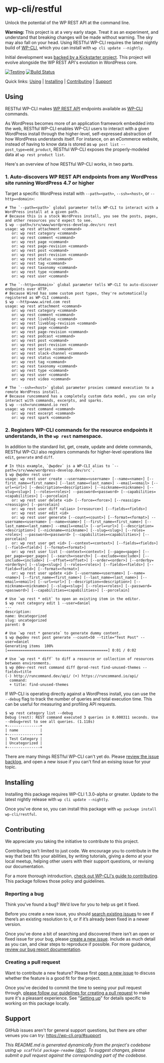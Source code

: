 wp-cli/restful
==============

Unlock the potential of the WP REST API at the command line.

**Warning:** This project is at a very early stage. Treat it as an experiment, and understand that breaking changes will be made without warning. The sky may also fall on your head. Using RESTful WP-CLI requires the latest nightly build of [WP-CLI](http://wp-cli.org/), which you can install with `wp cli update --nightly`.

Initial development was [backed by a Kickstarter project](https://wp-cli.org/restful/). This project will evolve alongside the WP REST API's evolution in WordPress core.

[![Testing](https://github.com/wp-cli/restful/actions/workflows/testing.yml/badge.svg)](https://github.com/wp-cli/restful/actions/workflows/testing.yml) [![Build Status](https://travis-ci.org/wp-cli/restful.svg?branch=main)](https://travis-ci.org/wp-cli/restful)

Quick links: [Using](#using) | [Installing](#installing) | [Contributing](#contributing) | [Support](#support)

## Using

RESTful WP-CLI makes [WP REST API](https://developer.wordpress.org/rest-api/reference/) endpoints available as [WP-CLI](http://wp-cli.org/) commands.

As WordPress becomes more of an application framework embedded into the web, RESTful WP-CLI enables WP-CLI users to interact with a given WordPress install through the higher-level, self-expressed abstraction of how WordPress understands itself. For instance, on an eCommerce website, instead of having to know data is stored as `wp post list --post_type=edd_product`, RESTful WP-CLI exposes the properly-modeled data at `wp rest product list`.

Here's an overview of how RESTful WP-CLI works, in two parts.

### 1. Auto-discovers WP REST API endpoints from any WordPress site running WordPress 4.7 or higher

Target a specific WordPress install with `--path=<path>`, `--ssh=<host>`, or `--http=<domain>`:

```
# The `--path=<path>` global parameter tells WP-CLI to interact with a WordPress install at a given path.
# Because this is a stock WordPress install, you see the posts, pages, and other resources you'd expect to see.
$ wp --path=/srv/www/wordpress-develop.dev/src rest
usage: wp rest attachment <command>
   or: wp rest category <command>
   or: wp rest comment <command>
   or: wp rest page <command>
   or: wp rest page-revision <command>
   or: wp rest post <command>
   or: wp rest post-revision <command>
   or: wp rest status <command>
   or: wp rest tag <command>
   or: wp rest taxonomy <command>
   or: wp rest type <command>
   or: wp rest user <command>

# The `--http=<domain>` global parameter tells WP-CLI to auto-discover endpoints over HTTP.
# Because Wired has some custom post types, they're automatically registered as WP-CLI commands.
$ wp --http=www.wired.com rest
usage: wp rest attachment <command>
   or: wp rest category <command>
   or: wp rest comment <command>
   or: wp rest liveblog <command>
   or: wp rest liveblog-revision <command>
   or: wp rest page <command>
   or: wp rest page-revision <command>
   or: wp rest podcast <command>
   or: wp rest post <command>
   or: wp rest post-revision <command>
   or: wp rest series <command>
   or: wp rest slack-channel <command>
   or: wp rest status <command>
   or: wp rest tag <command>
   or: wp rest taxonomy <command>
   or: wp rest type <command>
   or: wp rest user <command>
   or: wp rest video <command>

# The `--ssh=<host>` global parameter proxies command execution to a remote WordPress install.
# Because runcommand has a completely custom data model, you can only interact with commands, excerpts, and sparks.
$ wp --ssh=runcommand.io rest
usage: wp rest command <command>
   or: wp rest excerpt <command>
   or: wp rest spark <command>
```

### 2. Registers WP-CLI commands for the resource endpoints it understands, in the `wp rest` namespace.

In addition to the standard list, get, create, update and delete commands, RESTful WP-CLI also registers commands for higher-level operations like `edit`, `generate` and `diff`.

```
# In this example, `@wpdev` is a WP-CLI alias to `--path=/srv/www/wordpress-develop.dev/src`.
$ wp @wpdev rest user
usage: wp rest user create --username=<username> [--name=<name>] [--first_name=<first_name>] [--last_name=<last_name>] --email=<email> [--url=<url>] [--description=<description>] [--nickname=<nickname>] [--slug=<slug>] [--roles=<roles>] --password=<password> [--capabilities=<capabilities>] [--porcelain]
   or: wp rest user delete <id> [--force=<force>] [--reassign=<reassign>] [--porcelain]
   or: wp rest user diff <alias> [<resource>] [--fields=<fields>]
   or: wp rest user edit <id>
   or: wp rest user generate [--count=<count>] [--format=<format>] --username=<username> [--name=<name>] [--first_name=<first_name>] [--last_name=<last_name>] --email=<email> [--url=<url>] [--description=<description>] [--nickname=<nickname>] [--slug=<slug>] [--roles=<roles>] --password=<password> [--capabilities=<capabilities>] [--porcelain]
   or: wp rest user get <id> [--context=<context>] [--fields=<fields>] [--field=<field>] [--format=<format>]
   or: wp rest user list [--context=<context>] [--page=<page>] [--per_page=<per_page>] [--search=<search>] [--exclude=<exclude>] [--include=<include>] [--offset=<offset>] [--order=<order>] [--orderby=<orderby>] [--slug=<slug>] [--roles=<roles>] [--fields=<fields>] [--field=<field>] [--format=<format>]
   or: wp rest user update <id> [--username=<username>] [--name=<name>] [--first_name=<first_name>] [--last_name=<last_name>] [--email=<email>] [--url=<url>] [--description=<description>] [--nickname=<nickname>] [--slug=<slug>] [--roles=<roles>] [--password=<password>] [--capabilities=<capabilities>] [--porcelain]

# Use `wp rest * edit` to open an existing item in the editor.
$ wp rest category edit 1 --user=daniel
---
description:
name: Uncategorized
slug: uncategorized
parent: 0

# Use `wp rest * generate` to generate dummy content.
$ wp @wpdev rest post generate --count=50 --title="Test Post" --user=daniel
Generating items  100% [==============================================] 0:01 / 0:02

# Use `wp rest * diff` to diff a resource or collection of resources between environments.
$ wp @dev-rest rest command diff @prod-rest find-unused-themes --fields=title
(-) http://runcommand.dev/api/ (+) https://runcommand.io/api/
  command:
  + title: find-unused-themes
```

If WP-CLI is operating directly against a WordPress install, you can use the `--debug` flag to track the number of queries and total execution time. This can be useful for measuring and profiling API requests.

```
$ wp rest category list --debug
Debug (rest): REST command executed 3 queries in 0.000311 seconds. Use --debug=rest to see all queries. (1.118s)
+---------------+
| name          |
+---------------+
| Test Category |
| Uncategorized |
+---------------+
```

There are many things RESTful WP-CLI can't yet do. Please [review the issue backlog](https://github.com/wp-cli/restful/issues), and open a new issue if you can't find an exising issue for your topic.

## Installing

Installing this package requires WP-CLI 1.3.0-alpha or greater. Update to the latest nightly release with `wp cli update --nightly`.

Once you've done so, you can install this package with `wp package install wp-cli/restful`.

## Contributing

We appreciate you taking the initiative to contribute to this project.

Contributing isn’t limited to just code. We encourage you to contribute in the way that best fits your abilities, by writing tutorials, giving a demo at your local meetup, helping other users with their support questions, or revising our documentation.

For a more thorough introduction, [check out WP-CLI's guide to contributing](https://make.wordpress.org/cli/handbook/contributing/). This package follows those policy and guidelines.

### Reporting a bug

Think you’ve found a bug? We’d love for you to help us get it fixed.

Before you create a new issue, you should [search existing issues](https://github.com/wp-cli/restful/issues?q=label%3Abug%20) to see if there’s an existing resolution to it, or if it’s already been fixed in a newer version.

Once you’ve done a bit of searching and discovered there isn’t an open or fixed issue for your bug, please [create a new issue](https://github.com/wp-cli/restful/issues/new). Include as much detail as you can, and clear steps to reproduce if possible. For more guidance, [review our bug report documentation](https://make.wordpress.org/cli/handbook/bug-reports/).

### Creating a pull request

Want to contribute a new feature? Please first [open a new issue](https://github.com/wp-cli/restful/issues/new) to discuss whether the feature is a good fit for the project.

Once you've decided to commit the time to seeing your pull request through, [please follow our guidelines for creating a pull request](https://make.wordpress.org/cli/handbook/pull-requests/) to make sure it's a pleasant experience. See "[Setting up](https://make.wordpress.org/cli/handbook/pull-requests/#setting-up)" for details specific to working on this package locally.

## Support

GitHub issues aren't for general support questions, but there are other venues you can try: https://wp-cli.org/#support


*This README.md is generated dynamically from the project's codebase using `wp scaffold package-readme` ([doc](https://github.com/wp-cli/scaffold-package-command#wp-scaffold-package-readme)). To suggest changes, please submit a pull request against the corresponding part of the codebase.*
